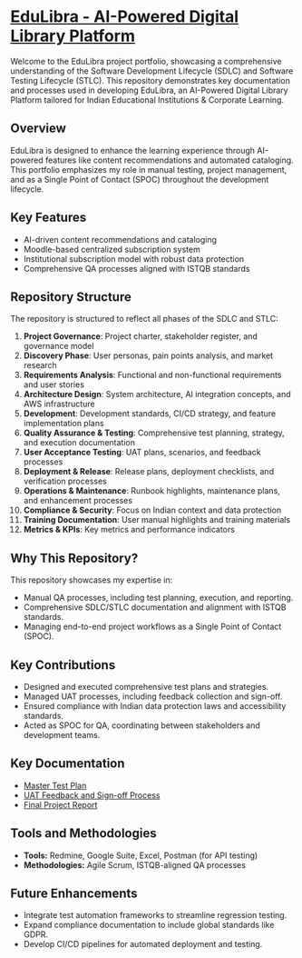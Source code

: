 # [EduLibra - AI-Powered Digital Library Platform](.1_product_description.md)

Welcome to the EduLibra project portfolio, showcasing a comprehensive understanding of the Software Development Lifecycle (SDLC) and Software Testing Lifecycle (STLC). This repository demonstrates key documentation and processes used in developing EduLibra, an AI-Powered Digital Library Platform tailored for Indian Educational Institutions & Corporate Learning.

## Overview

EduLibra is designed to enhance the learning experience through AI-powered features like content recommendations and automated cataloging. This portfolio emphasizes my role in manual testing, project management, and as a Single Point of Contact (SPOC) throughout the development lifecycle.

## Key Features

- AI-driven content recommendations and cataloging
- Moodle-based centralized subscription system
- Institutional subscription model with robust data protection
- Comprehensive QA processes aligned with ISTQB standards

## Repository Structure

The repository is structured to reflect all phases of the SDLC and STLC:
1. **Project Governance**: Project charter, stakeholder register, and governance model
2. **Discovery Phase**: User personas, pain points analysis, and market research
3. **Requirements Analysis**: Functional and non-functional requirements and user stories
4. **Architecture Design**: System architecture, AI integration concepts, and AWS infrastructure
5. **Development**: Development standards, CI/CD strategy, and feature implementation plans
6. **Quality Assurance & Testing**: Comprehensive test planning, strategy, and execution documentation
7. **User Acceptance Testing**: UAT plans, scenarios, and feedback processes
8. **Deployment & Release**: Release plans, deployment checklists, and verification processes
9. **Operations & Maintenance**: Runbook highlights, maintenance plans, and enhancement processes
10. **Compliance & Security**: Focus on Indian context and data protection
11. **Training Documentation**: User manual highlights and training materials
12. **Metrics & KPIs**: Key metrics and performance indicators

## Why This Repository?

This repository showcases my expertise in:
- Manual QA processes, including test planning, execution, and reporting.
- Comprehensive SDLC/STLC documentation and alignment with ISTQB standards.
- Managing end-to-end project workflows as a Single Point of Contact (SPOC).

## Key Contributions

- Designed and executed comprehensive test plans and strategies.
- Managed UAT processes, including feedback collection and sign-off.
- Ensured compliance with Indian data protection laws and accessibility standards.
- Acted as SPOC for QA, coordinating between stakeholders and development teams.

## Key Documentation

- [Master Test Plan](./06-quality-assurance-testing/06.1-test-planning/master-test-plan.md)
- [UAT Feedback and Sign-off Process](./07-user-acceptance-testing/uat-feedback-signoff-process.md)
- [Final Project Report](./final-project-report.md)

## Tools and Methodologies

- **Tools:** Redmine, Google Suite, Excel, Postman (for API testing)
- **Methodologies:** Agile Scrum, ISTQB-aligned QA processes

## Future Enhancements

- Integrate test automation frameworks to streamline regression testing.
- Expand compliance documentation to include global standards like GDPR.
- Develop CI/CD pipelines for automated deployment and testing.

